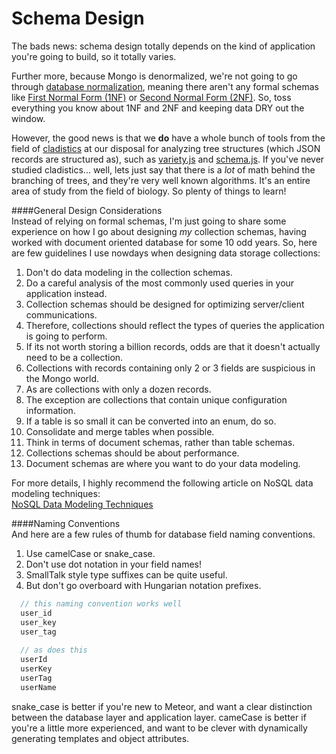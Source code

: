 Schema Design  
====================================

The bads news:  schema design totally depends on the kind of application you're going to build, so it totally varies.

Further more, because Mongo is denormalized, we're not going to go through [database normalization](http://en.wikipedia.org/wiki/Database_normalization), meaning there aren't any formal schemas like [First Normal Form (1NF)](http://en.wikipedia.org/wiki/First_normal_form) or [Second Normal Form (2NF)](http://en.wikipedia.org/wiki/Second_normal_form). So, toss everything you know about 1NF and 2NF and keeping data DRY out the window.  

However, the good news is that we **do** have a whole bunch of tools from the field of [cladistics](http://en.wikipedia.org/wiki/Cladistics) at our disposal for analyzing tree structures (which JSON records are structured as), such as [variety.js](https://github.com/variety/variety) and [schema.js](http://skratchdot.com/projects/mongodb-schema/).  If you've never studied cladistics...  well, lets just say that there is a *lot* of math behind the branching of trees, and they're very well known algorithms.  It's an entire area of study from the field of biology.  So plenty of things to learn!



####General Design Considerations  
Instead of relying on formal schemas, I'm just going to share some experience on how I go about designing *my* collection schemas, having worked with document oriented database for some 10 odd years.  So, here are few guidelines I use nowdays when designing data storage collections:

1.  Don't do data modeling in the collection schemas.  
2.  Do a careful analysis of the most commonly used queries in your application instead.   
3.  Collection schemas should be designed for optimizing server/client communications.  
4.  Therefore, collections should reflect the types of queries the application is going to perform.  
5.  If its not worth storing a billion records, odds are that it doesn't actually need to be a collection.  
6.  Collections with records containing only 2 or 3 fields are suspicious in the Mongo world.  
7.  As are collections with only a dozen records.  
8.  The exception are collections that contain unique configuration information.
9.  If a table is so small it can be converted into an enum, do so.    
10.  Consolidate and merge tables when possible.  
11.  Think in terms of document schemas, rather than table schemas.  
12.  Collections schemas should be about performance.  
13.  Document schemas are where you want to do your data modeling.  

For more details, I highly recommend the following article on NoSQL data modeling techniques:  
[NoSQL Data Modeling Techniques](http://highlyscalable.wordpress.com/2012/03/01/nosql-data-modeling-techniques/)   

####Naming Conventions  
And here are a few rules of thumb for database field naming conventions.  

1.  Use camelCase or snake_case.  
2.  Don't use dot notation in your field names!  
3.  SmallTalk style type suffixes can be quite useful.  
4.  But don't go overboard with Hungarian notation prefixes.

````js
  // this naming convention works well
  user_id  
  user_key  
  user_tag
  
  // as does this
  userId  
  userKey  
  userTag
  userName
````

snake_case is better if you're new to Meteor, and want a clear distinction between the database layer and application layer.  cameCase is better if you're a little more experienced, and want to be clever with dynamically generating templates and object attributes.  





